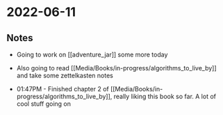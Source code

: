 # 2022-06-11
## Notes
- Going to work on [[adventure_jar]] some more today
- Also going to read [[Media/Books/in-progress/algorithms_to_live_by]] and take some zettelkasten notes

- 01:47PM - Finished chapter 2 of [[Media/Books/in-progress/algorithms_to_live_by]], really liking this book so far. A lot of cool stuff going on
